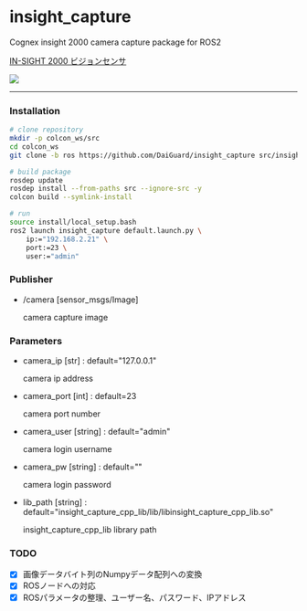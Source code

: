 # insight_capture

Cognex insight 2000 camera capture package for ROS2

[IN-SIGHT 2000 ビジョンセンサ](https://www.cognex.com/ja-jp/products/machine-vision/vision-sensors/in-sight-2000-vision-sensors)

![](https://www.cognex.com/library/media/products/products-home-module/in-sight-2000.png)

---

### Installation

```bash
# clone repository
mkdir -p colcon_ws/src
cd colcon_ws
git clone -b ros https://github.com/DaiGuard/insight_capture src/insight_capture

# build package
rosdep update
rosdep install --from-paths src --ignore-src -y
colcon build --symlink-install

# run 
source install/local_setup.bash
ros2 launch insight_capture default.launch.py \
    ip:="192.168.2.21" \
    port:=23 \
    user:="admin"
```

### Publisher

* /camera [sensor_msgs/Image]

    camera capture image

### Parameters

* camera_ip [str] : default="127.0.0.1"

    camera ip address

* camera_port [int] : default=23

    camera port number

* camera_user [string] : default="admin"

    camera login username

* camera_pw [string] : default=""

    camera login password

* lib_path [string] : default="insight_capture_cpp_lib/lib/libinsight_capture_cpp_lib.so"

    insight_capture_cpp_lib library path

### TODO

- [x] 画像データバイト列のNumpyデータ配列への変換
- [x] ROSノードへの対応
- [x] ROSパラメータの整理、ユーザー名、パスワード、IPアドレス